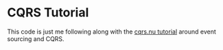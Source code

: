# CQRS Tutorial

This code is just me following along with the [cqrs.nu tutorial](http://cqrs.nu/tutorial) around event sourcing and CQRS.